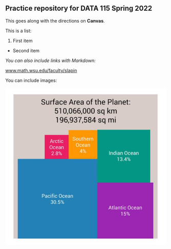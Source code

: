 ## Practice repository for DATA 115 Spring 2022

This goes along with the directions on **Canvas**.

This is a list:
1. First item
- Second item

*You can also include links with Markdown:*

www.math.wsu.edu/faculty/slapin

You can include images:

![This is an image](https://github.com/slapin-wsu/DATA115_git_practice/blob/main/random_info.jpg)
